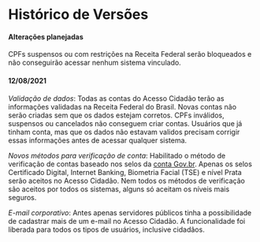 # Histórico de Versões

#### Alterações planejadas

CPFs suspensos ou com restrições na Receita Federal serão bloqueados e não conseguirão acessar nenhum sistema vinculado.

#### 12/08/2021

*Validação de dados*: Todas as contas do Acesso Cidadão terão as informações validadas na Receita Federal do Brasil. Novas contas não serão criadas sem que os dados estejam corretos. CPFs inválidos, suspensos ou cancelados não conseguem criar contas. Usuários que já tinham conta, mas que os dados não estavam validos precisam corrigir essas informações antes de acessar qualquer sistema.

*Novos métodos para verificação de conta*: Habilitado o método de verificação de contas baseado nos selos da [conta Gov.br](https://contas.acesso.gov.br/). Apenas os selos Certificado Digital, Internet Banking, Biometria Facial (TSE) e nível Prata serão aceitos no Acesso Cidadão. Nem todos os métodos de verificação são aceitos por todos os sistemas, alguns só aceitam os níveis mais seguros.

*E-mail corporativo*: Antes apenas servidores públicos tinha a possibilidade de cadastrar mais de um e-mail no Acesso Cidadão. A funcionalidade foi liberada para todos os tipos de usuários, inclusive cidadãos.

